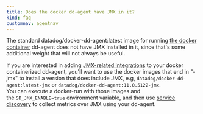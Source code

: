 ```yaml
---
title: Does the docker dd-agent have JMX in it?
kind: faq
customnav: agentnav
---
```


The standard datadog/docker-dd-agent:latest image for running [the docker container](https://app.datadoghq.com/account/settings#agent/docker) dd-agent does not have JMX installed in it, since that's some additional weight that will not always be useful.

If you are interested in adding [JMX-related integrations](/agent/faq/custom-jmx-integration-s) to your docker containerized dd-agent, you'll want to use the docker images that end in "-jmx" to install a version that does include JMX, e.g, `datadog/docker-dd-agent:latest-jmx` or `datadog/docker-dd-agent:11.0.5122-jmx`.  
You can execute a docker-run with those images and the `SD_JMX_ENABLE=true` environment variable, and then use [service discovery](/agent/autodiscovery) to collect metrics over JMX using your dd-agent. 
 